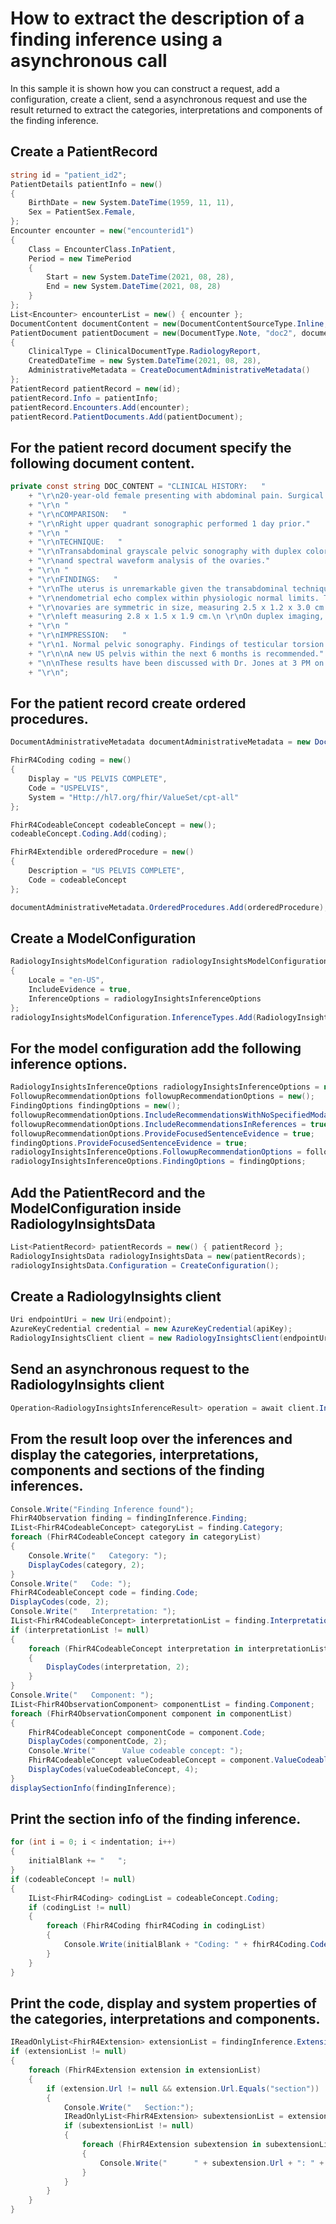 ﻿# How to extract the description of a finding inference using a asynchronous call

In this sample it is shown how you can construct a request, add a configuration, create a client, send a asynchronous request and use the result returned to extract the categories, interpretations and components of the finding inference.

## Create a PatientRecord

```C# Snippet:Finding_Async_Tests_Samples_CreatePatientRecord
string id = "patient_id2";
PatientDetails patientInfo = new()
{
    BirthDate = new System.DateTime(1959, 11, 11),
    Sex = PatientSex.Female,
};
Encounter encounter = new("encounterid1")
{
    Class = EncounterClass.InPatient,
    Period = new TimePeriod
    {
        Start = new System.DateTime(2021, 08, 28),
        End = new System.DateTime(2021, 08, 28)
    }
};
List<Encounter> encounterList = new() { encounter };
DocumentContent documentContent = new(DocumentContentSourceType.Inline, DOC_CONTENT);
PatientDocument patientDocument = new(DocumentType.Note, "doc2", documentContent)
{
    ClinicalType = ClinicalDocumentType.RadiologyReport,
    CreatedDateTime = new System.DateTime(2021, 08, 28),
    AdministrativeMetadata = CreateDocumentAdministrativeMetadata()
};
PatientRecord patientRecord = new(id);
patientRecord.Info = patientInfo;
patientRecord.Encounters.Add(encounter);
patientRecord.PatientDocuments.Add(patientDocument);
```
## For the patient record document specify the following document content.
```C# Snippet:Finding_Async_Tests_Samples_Doc_Content
private const string DOC_CONTENT = "CLINICAL HISTORY:   "
    + "\r\n20-year-old female presenting with abdominal pain. Surgical history significant for appendectomy."
    + "\r\n "
    + "\r\nCOMPARISON:   "
    + "\r\nRight upper quadrant sonographic performed 1 day prior."
    + "\r\n "
    + "\r\nTECHNIQUE:   "
    + "\r\nTransabdominal grayscale pelvic sonography with duplex color Doppler "
    + "\r\nand spectral waveform analysis of the ovaries."
    + "\r\n "
    + "\r\nFINDINGS:   "
    + "\r\nThe uterus is unremarkable given the transabdominal technique with "
    + "\r\nendometrial echo complex within physiologic normal limits. The "
    + "\r\novaries are symmetric in size, measuring 2.5 x 1.2 x 3.0 cm and the "
    + "\r\nleft measuring 2.8 x 1.5 x 1.9 cm.\n \r\nOn duplex imaging, Doppler signal is symmetric."
    + "\r\n "
    + "\r\nIMPRESSION:   "
    + "\r\n1. Normal pelvic sonography. Findings of testicular torsion."
    + "\r\n\nA new US pelvis within the next 6 months is recommended."
    + "\n\nThese results have been discussed with Dr. Jones at 3 PM on November 5 2020.\n "
    + "\r\n";
```
## For the patient record create ordered procedures.
```C# Snippet:Finding_Async_Tests_Samples_CreateDocumentAdministrativeMetadata
DocumentAdministrativeMetadata documentAdministrativeMetadata = new DocumentAdministrativeMetadata();

FhirR4Coding coding = new()
{
    Display = "US PELVIS COMPLETE",
    Code = "USPELVIS",
    System = "Http://hl7.org/fhir/ValueSet/cpt-all"
};

FhirR4CodeableConcept codeableConcept = new();
codeableConcept.Coding.Add(coding);

FhirR4Extendible orderedProcedure = new()
{
    Description = "US PELVIS COMPLETE",
    Code = codeableConcept
};

documentAdministrativeMetadata.OrderedProcedures.Add(orderedProcedure);
```

## Create a ModelConfiguration

```C# Snippet:Finding_Async_Tests_Samples_CreateModelConfiguration
RadiologyInsightsModelConfiguration radiologyInsightsModelConfiguration = new()
{
    Locale = "en-US",
    IncludeEvidence = true,
    InferenceOptions = radiologyInsightsInferenceOptions
};
radiologyInsightsModelConfiguration.InferenceTypes.Add(RadiologyInsightsInferenceType.Finding);
```
## For the model configuration add the following inference options.
```C# Snippet:Finding_Async_Tests_Samples_CreateRadiologyInsightsInferenceOptions
RadiologyInsightsInferenceOptions radiologyInsightsInferenceOptions = new();
FollowupRecommendationOptions followupRecommendationOptions = new();
FindingOptions findingOptions = new();
followupRecommendationOptions.IncludeRecommendationsWithNoSpecifiedModality = true;
followupRecommendationOptions.IncludeRecommendationsInReferences = true;
followupRecommendationOptions.ProvideFocusedSentenceEvidence = true;
findingOptions.ProvideFocusedSentenceEvidence = true;
radiologyInsightsInferenceOptions.FollowupRecommendationOptions = followupRecommendationOptions;
radiologyInsightsInferenceOptions.FindingOptions = findingOptions;
```

## Add the PatientRecord and the ModelConfiguration inside RadiologyInsightsData

```C# Snippet:Finding_Async_Tests_Samples_AddRecordAndConfiguration
List<PatientRecord> patientRecords = new() { patientRecord };
RadiologyInsightsData radiologyInsightsData = new(patientRecords);
radiologyInsightsData.Configuration = CreateConfiguration();
```

## Create a RadiologyInsights client

```C# Snippet:Finding_Async_Tests_Samples_CreateClient
Uri endpointUri = new Uri(endpoint);
AzureKeyCredential credential = new AzureKeyCredential(apiKey);
RadiologyInsightsClient client = new RadiologyInsightsClient(endpointUri, credential);
```

## Send an asynchronous request to the RadiologyInsights client

```C# Snippet:Finding_Async_Tests_Samples_synccall
Operation<RadiologyInsightsInferenceResult> operation = await client.InferRadiologyInsightsAsync(WaitUntil.Completed, radiologyInsightsData);
```

## From the result loop over the inferences and display the categories, interpretations, components and sections of the finding inferences. 

```C# Snippet:Finding_Async_Tests_Samples_FindingInference
Console.Write("Finding Inference found");
FhirR4Observation finding = findingInference.Finding;
IList<FhirR4CodeableConcept> categoryList = finding.Category;
foreach (FhirR4CodeableConcept category in categoryList)
{
    Console.Write("   Category: ");
    DisplayCodes(category, 2);
}
Console.Write("   Code: ");
FhirR4CodeableConcept code = finding.Code;
DisplayCodes(code, 2);
Console.Write("   Interpretation: ");
IList<FhirR4CodeableConcept> interpretationList = finding.Interpretation;
if (interpretationList != null)
{
    foreach (FhirR4CodeableConcept interpretation in interpretationList)
    {
        DisplayCodes(interpretation, 2);
    }
}
Console.Write("   Component: ");
IList<FhirR4ObservationComponent> componentList = finding.Component;
foreach (FhirR4ObservationComponent component in componentList)
{
    FhirR4CodeableConcept componentCode = component.Code;
    DisplayCodes(componentCode, 2);
    Console.Write("      Value codeable concept: ");
    FhirR4CodeableConcept valueCodeableConcept = component.ValueCodeableConcept;
    DisplayCodes(valueCodeableConcept, 4);
}
displaySectionInfo(findingInference);
```

## Print the section info of the finding inference.

```C#
for (int i = 0; i < indentation; i++)
{
    initialBlank += "   ";
}
if (codeableConcept != null)
{
    IList<FhirR4Coding> codingList = codeableConcept.Coding;
    if (codingList != null)
    {
        foreach (FhirR4Coding fhirR4Coding in codingList)
        {
            Console.Write(initialBlank + "Coding: " + fhirR4Coding.Code + ", " + fhirR4Coding.Display + " (" + fhirR4Coding.System + ")");
        }
    }
}
```

## Print the code, display and system properties of the categories, interpretations and components.

```C#
IReadOnlyList<FhirR4Extension> extensionList = findingInference.Extension;
if (extensionList != null)
{
    foreach (FhirR4Extension extension in extensionList)
    {
        if (extension.Url != null && extension.Url.Equals("section"))
        {
            Console.Write("   Section:");
            IReadOnlyList<FhirR4Extension> subextensionList = extension.Extension;
            if (subextensionList != null)
            {
                foreach (FhirR4Extension subextension in subextensionList)
                {
                    Console.Write("      " + subextension.Url + ": " + subextension.ValueString);
                }
            }
        }
    }
}
```
